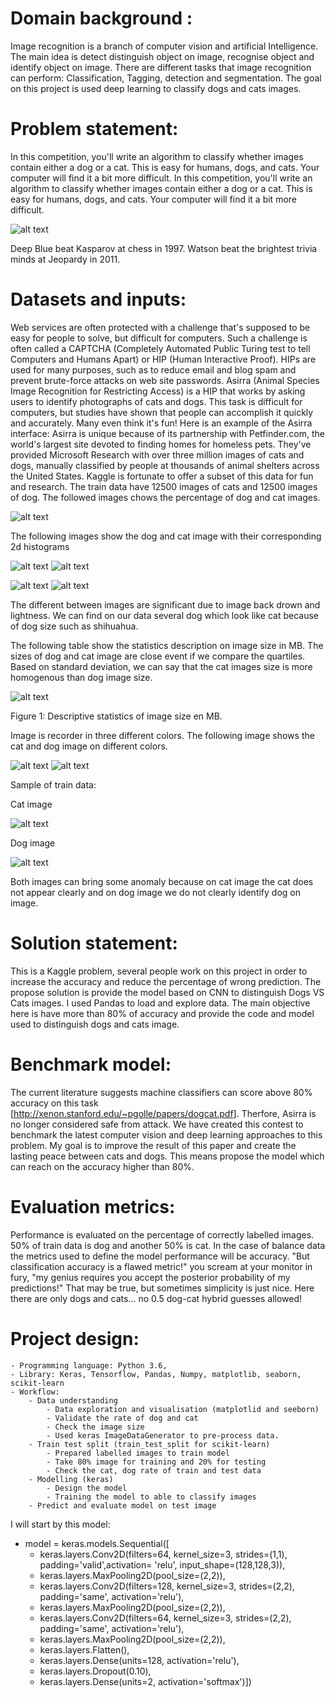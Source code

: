 # Domain background :
Image recognition is a branch of computer vision and artificial Intelligence. The main idea is detect distinguish object on image, recognise object and identify object on image. There are different tasks that image recognition can perform: Classification, Tagging, detection and segmentation. The goal on this project is used deep learning to classify dogs and cats images. 

# Problem statement: 
In this competition, you'll write an algorithm to classify whether images contain either a dog or a cat.  This is easy for humans, dogs, and cats. Your computer will find it a bit more difficult.
In this competition, you'll write an algorithm to classify whether images contain either a dog or a cat.  This is easy for humans, dogs, and cats. Your computer will find it a bit more difficult.


![alt text](Image/header.jpg "header")

Deep Blue beat Kasparov at chess in 1997.
Watson beat the brightest trivia minds at Jeopardy in 2011.

# Datasets and inputs:
Web services are often protected with a challenge that's supposed to be easy for people to solve, but difficult for computers. Such a challenge is often called a CAPTCHA (Completely Automated Public Turing test to tell Computers and Humans Apart) or HIP (Human Interactive Proof). HIPs are used for many purposes, such as to reduce email and blog spam and prevent brute-force attacks on web site passwords.
Asirra (Animal Species Image Recognition for Restricting Access) is a HIP that works by asking users to identify photographs of cats and dogs. This task is difficult for computers, but studies have shown that people can accomplish it quickly and accurately. Many even think it's fun! Here is an example of the Asirra interface:
Asirra is unique because of its partnership with Petfinder.com, the world's largest site devoted to finding homes for homeless pets. They've provided Microsoft Research with over three million images of cats and dogs, manually classified by people at thousands of animal shelters across the United States. Kaggle is fortunate to offer a subset of this data for fun and research. 
The train data have 12500 images of cats and 12500 images of dog. The followed images chows the percentage of dog and cat images.

![alt text](Image/cat_dog_rate.png "cat_dog_rate")

The following images show the dog and cat image with their corresponding 2d histograms 

![alt text](train/cat.1.jpg "cat") 
![alt text](Image/cat_his2d.png "cat_hist")

![alt text](train/dog.1.jpg "cat")
![alt text](Image/dog_hist2d.png "dog_hist")

The different between images are significant due to image back drown and lightness. 
We can find on our data several dog which look like cat because of dog size such as shihuahua. 

The following table show the statistics description on image size in MB. The sizes of dog and cat image are close event if we compare the quartiles. 
Based on standard deviation, we can say that the cat images size is more homogenous than dog image size.  

![alt text](Image/desc_stat.png "dog_hist")

Figure 1: Descriptive statistics of image size en MB.

Image is recorder in three different colors. The following image shows the cat and dog image on different colors.
  
 ![alt text](Image/cat_shanel.png "dog_hist")
 ![alt text](Image/dog_shanel.png "dog_hist")

Sample of train data:

Cat image	

![alt text](Image/err_cat.jpg "cat") 

Dog image

![alt text](Image/err_dog.jpg "cat")  	 
	

Both images can bring some anomaly because on cat image the cat does not appear clearly and on dog image we do not clearly identify dog on image. 

# Solution statement:
This is a Kaggle problem, several people work on this project in order to increase the accuracy and reduce the percentage of wrong prediction. The propose solution is provide the model based on CNN to distinguish Dogs VS Cats images. I used Pandas to load and explore data. The main objective here is have more than 80% of accuracy and provide the code and model used to distinguish dogs and cats image. 

# Benchmark model:
The current literature suggests machine classifiers can score above 80% accuracy on this task [http://xenon.stanford.edu/~pgolle/papers/dogcat.pdf]. Therfore, Asirra is no longer considered safe from attack.  We have created this contest to benchmark the latest computer vision and deep learning approaches to this problem. 
My goal is to improve the result of this paper and create the lasting peace between cats and dogs. This means propose the model which can reach on the accuracy higher than 80%. 

# Evaluation metrics:
Performance is evaluated on the percentage of correctly labelled images. 50% of train data is dog and another 50% is cat. In the case of balance data the metrics used to define the model performance will be accuracy. "But classification accuracy is a flawed metric!" you scream at your monitor in fury, "my genius requires you accept the posterior probability of my predictions!"  That may be true, but sometimes simplicity is just nice. Here there are only dogs and cats... no 0.5 dog-cat hybrid guesses allowed!

# Project design:

    - Programming language: Python 3.6, 
    - Library: Keras, Tensorflow, Pandas, Numpy, matplotlib, seaborn, scikit-learn
    - Workflow:
        - Data understanding
            - Data exploration and visualisation (matplotlid and seeborn)
            - Validate the rate of dog and cat
            - Check the image size  
            - Used keras ImageDataGenerator to pre-process data.
        - Train test split (train_test_split for scikit-learn)
            - Prepared labelled images to train model
            - Take 80% image for training and 20% for testing
            - Check the cat, dog rate of train and test data
        - Modelling (keras)
            - Design the model 
            - Training the model to able to classify images
        - Predict and evaluate model on test image 

I will start by this model:

- model = keras.models.Sequential([
    - keras.layers.Conv2D(filters=64, kernel_size=3, strides=(1,1), padding='valid',activation= 'relu', input_shape=(128,128,3)),
    - keras.layers.MaxPooling2D(pool_size=(2,2)),
    - keras.layers.Conv2D(filters=128, kernel_size=3, strides=(2,2), padding='same', activation='relu'),
    - keras.layers.MaxPooling2D(pool_size=(2,2)),
    - keras.layers.Conv2D(filters=64, kernel_size=3, strides=(2,2), padding='same', activation='relu'),
    - keras.layers.MaxPooling2D(pool_size=(2,2)),
    - keras.layers.Flatten(),
    - keras.layers.Dense(units=128, activation='relu'),
    - keras.layers.Dropout(0.10),                         
    - keras.layers.Dense(units=2, activation='softmax')])
